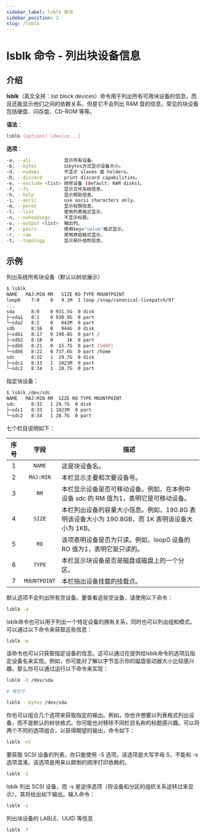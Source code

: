 ```yaml
---
sidebar_label: lsblk 命令
sidebar_position: 2
slug: /lsblk
---
```


# lsblk 命令 - 列出块设备信息



## 介绍

**lsblk**（英文全拼：list block devices）命令用于列出所有可用块设备的信息，而且还能显示他们之间的依赖关系，但是它不会列出 RAM 盘的信息。常见的块设备包括硬盘、闪存盘、CD-ROM 等等。

**语法**：

```bash
lsblk [options] [device...]
```

**选项**：

```bash
-a, --all            显示所有设备。
-b, --bytes          以bytes方式显示设备大小。
-d, --nodeps         不显示 slaves 或 holders。
-D, --discard        print discard capabilities。
-e, --exclude <list> 排除设备 (default: RAM disks)。
-f, --fs             显示文件系统信息。
-h, --help           显示帮助信息。
-i, --ascii          use ascii characters only。
-m, --perms          显示权限信息。
-l, --list           使用列表格式显示。
-n, --noheadings     不显示标题。
-o, --output <list>  输出列。
-P, --pairs          使用key="value"格式显示。
-r, --raw            使用原始格式显示。
-t, --topology       显示拓扑结构信息。
```



## 示例

列出系统所有块设备（默认以树状展示）

```bash
$ lsblk
NAME   MAJ:MIN RM   SIZE RO TYPE MOUNTPOINT
loop0    7:0    0   9.1M  1 loop /snap/canonical-livepatch/97
...
sda      8:0    0 931.5G  0 disk
├─sda1   8:1    0 930.9G  0 part
└─sda2   8:2    0   642M  0 part
sdb      8:16   0   944G  0 disk
├─sdb1   8:17   0 190.8G  0 part /
├─sdb2   8:18   0     1K  0 part
├─sdb5   8:21   0  15.7G  0 part [SWAP]
└─sdb6   8:22   0 737.6G  0 part /home
sdc      8:32   1  29.7G  0 disk
├─sdc1   8:33   1  1023M  0 part
└─sdc2   8:34   1  28.7G  0 part
```

指定块设备：

```bash
$ lsblk /dev/sdc
NAME   MAJ:MIN RM  SIZE RO TYPE MOUNTPOINT
sdc      8:32   1 29.7G  0 disk
├─sdc1   8:33   1 1023M  0 part
└─sdc2   8:34   1 28.7G  0 part
```

七个栏目说明如下：

| 序号 |     字段     | 描述                                                         |
| :--: | :----------: | ------------------------------------------------------------ |
|  1   |    `NAME`    | 这是块设备名。                                               |
|  2   |  `MAJ:MIN`   | 本栏显示主要和次要设备号。                                   |
|  3   |     `RM`     | 本栏显示设备是否可移动设备。例如，在本例中设备 sdc 的 RM 值为1，表明它是可移动设备。 |
|  4   |    `SIZE`    | 本栏列出设备的容量大小信息。例如，190.8G 表明该设备大小为 190.8GB，而 1K 表明该设备大小为 1KB。 |
|  5   |     `RO`     | 该项表明设备是否为只读。例如，loop0 设备的 RO 值为1，表明它是只读的。 |
|  6   |    `TYPE`    | 本栏显示块设备是否是磁盘或磁盘上的一个分区。                 |
|  7   | `MOUNTPOINT` | 本栏指出设备挂载的挂载点。                                   |

默认选项不会列出所有空设备。要查看这些空设备，请使用以下命令：

```bash
lsblk -a
```

lsblk命令也可以用于列出一个特定设备的拥有关系，同时也可以列出组和模式。可以通过以下命令来获取这些信息：

```bash
lsblk -m
```

该命令也可以只获取指定设备的信息。这可以通过在提供给lsblk命令的选项后指定设备名来实现。例如，你可能对了解以字节显示你的磁盘驱动器大小比较感兴趣，那么你可以通过运行以下命令来实现：

```bash
lsblk -b /dev/sda

# 等价于

lsblk --bytes /dev/sda
```

你也可以组合几个选项来获取指定的输出。例如，你也许想要以列表格式列出设备，而不是默认的树状格式。你可能也对移除不同栏目名称的标题感兴趣。可以将两个不同的选项组合，以获得期望的输出，命令如下：

```bash
lsblk -nl
```

要获取 SCSI 设备的列表，你只能使用 -S 选项。该选项是大写字母 S，不能和 -s 选项混淆，该选项是用来以颠倒的顺序打印依赖的。

```bash
lsblk -S
```

lsblk 列出 SCSI 设备，而 -s 是逆序选项（将设备和分区的组织关系逆转过来显示），其将给出如下输出。输入命令：

```bash
lsblk -s
```

列出块设备的 LABLE、UUID 等信息

```bash
lsblk -f
```

